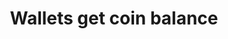 ---
title: Wallets get coin balance
position_number: 5
type: get
description: API Key Permission：Wallet <br/>
             
parameters:
  - name: 
    content: 
content_markdown: |-
  Get user coin balance.
left_code_blocks:
  - code_block: |-
       GET  /v1.0/wallets/coins
    title: HTTP REQUEST
    language: java
right_code_blocks:
  - code_block: |2-
       {
         "data": [
           {
             "symbol": "ETH", 
             "available_amount": "17485388032.4", 
             "locked_amount": "0"
           }
         ], 
         "code": "200", 
         "message": "success"
       }
    title: Response
    language: json
  - code_block: |2-
      {
        "data": null,
        "code": "400",
        "message": "error message here"
      }
    title: Error
    language: json
---